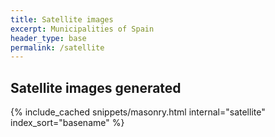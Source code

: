 ```yaml
---
title: Satellite images
excerpt: Municipalities of Spain 
header_type: base
permalink: /satellite
---
```


## Satellite images generated

{% include_cached snippets/masonry.html internal="satellite" index_sort="basename" %}